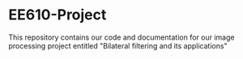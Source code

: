 # EE610-Project
This repository contains our code and documentation for our image processing project entitled "Bilateral filtering  and its applications"
